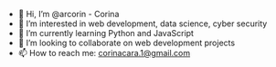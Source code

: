 - 👋 Hi, I’m @arcorin - Corina
- 👀 I’m interested in web development, data science, cyber security
- 🌱 I’m currently learning Python and JavaScript
- 💞️ I’m looking to collaborate on web development projects
- 📫 How to reach me: corinacara.1@gmail.com

<!---
arcorin/arcorin is a ✨ special ✨ repository because its `README.md` (this file) appears on your GitHub profile.
You can click the Preview link to take a look at your changes.
--->
